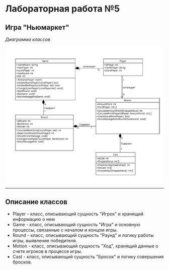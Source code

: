 # Лабораторная работа №5
## Игра "Ньюмаркет"

*Диаграмма классов*

![Диаграмма классов](8lab.PNG)

___

## Описание классов
* Player - класс, описывающий сущность "Игрок" и хранящий информацию о нем
* Game - класс, описывающий сущность "Игра" и основную процессы, связанные с началом и концом игры.
* Round - класс, описывающий сущность "Раунд" и логику работы игры, выявление победителя.
* Motion - класс, описывающий сущность "Ход", хранящий данные о счете игроков в процессе игры.
* Cast - класс, описывающий сущность "Бросок" и логику совершения бросков.
